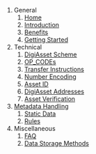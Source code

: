 1. General
    1. [Home](Home)
    1. [Introduction](Introduction)
    1. [Benefits](Benefits)
    1. [Getting Started](Getting%20Started)
1. Technical
    1. [DigiAsset Scheme](DigiAsset%20Scheme)
    1. [OP_CODEs](OP_CODEs)
    1. [Transfer Instructions](Transfer%20Instructions)
    1. [Number Encoding](Number%20Encoding)
    1. [Asset ID](Asset%20ID)
    1. [DigiAsset Addresses](DigiAsset%20Addresses)
    1. [Asset Verification](Asset%20Verification)
 1. [Metadata Handling](Metadata)
    1. [Static Data](Static%20Data)
    1. [Rules](Rules)
1. Miscellaneous
    1. [FAQ](FAQ)
    1. [Data Storage Methods](Data%20Storage%20Methods)
